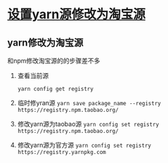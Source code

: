 # [设置yarn源修改为淘宝源](https://www.cnblogs.com/my466879168/p/12891308.html)

## yarn修改为淘宝源

和npm修改淘宝源的的步骤差不多

1. 查看当前源

   `yarn config get registry`

2. 临时修yran源
   `yarn save package_name --registry https://registry.npm.taobao.org/`

3. 修改yarn源为taobao源
   `yarn config set registry https://registry.npm.taobao.org/`

4. 修改yarn源为官方源
   `yarn config set registry https://registry.yarnpkg.com`

